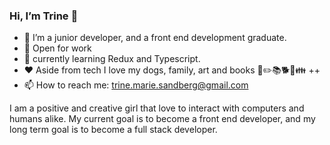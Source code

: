 ### Hi, I’m Trine 👋

- 🌷 I’m a junior developer, and a front end development graduate.
- 📁 Open for work
- 🌱 currently learning Redux and Typescript.
- ❤️ Aside from tech I love my dogs, family, art and books 🎨✏️📚🐕🐶👪 ++
- 📫 How to reach me: trine.marie.sandberg@gmail.com

I am a positive and creative girl that love to interact with computers and humans alike.
My current goal is to become a front end developer, and my long term goal is to become a full stack developer.
